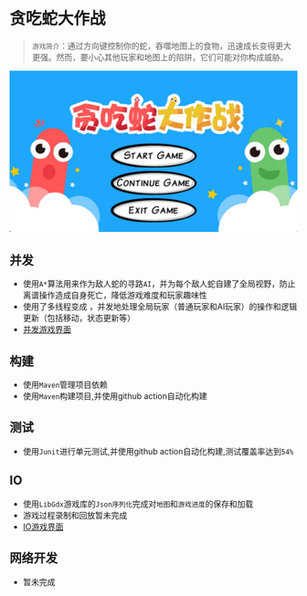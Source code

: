 # 贪吃蛇大作战

> `游戏简介`：通过方向键控制你的蛇，吞噬地图上的食物，迅速成长变得更大更强。然而，要小心其他玩家和地图上的陷阱，它们可能对你构成威胁。



<img src="src/main/resources/img/startscreen.png" style="zoom: 50%;" />




## 并发

+ 使用`A*`算法用来作为敌人蛇的寻路`AI`，并为每个敌人蛇自建了全局视野，防止离谱操作造成自身死亡，降低游戏难度和玩家趣味性
+ 使用了多线程变成 ，并发地处理全局玩家（普通玩家和AI玩家）的操作和逻辑更新（包括移动，状态更新等）
+ [并发游戏界面](https://www.bilibili.com/video/BV1pu4y1T7Ue/?spm_id_from=333.999.0.0&vd_source=a2dbff0147d2cc6deb6ea7425b2da261)

## 构建

+ 使用`Maven`管理项目依赖
+ 使用`Maven`构建项目,并使用github action自动化构建

## 测试

+ 使用`Junit`进行单元测试,并使用github action自动化构建,测试覆盖率达到`54%`

## IO

+ 使用`LibGdx`游戏库的``Json序列化``完成对`地图`和`游戏进度`的保存和加载
+ 游戏过程录制和回放暂未完成
+ [IO游戏界面](https://www.bilibili.com/video/BV1T64y1H72U/?spm_id_from=trigger_reload&vd_source=a2dbff0147d2cc6deb6ea7425b2da261)


## 网络开发

+ 暂未完成